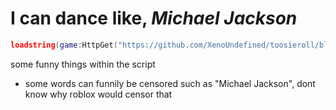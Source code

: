 # I can dance like, _Michael Jackson_
```lua
loadstring(game:HttpGet("https://github.com/XenoUndefined/toosieroll/blob/main/script/version2.txt",true))()
```

some funny things within the script
- some words can funnily be censored such as "Michael Jackson", dont know why roblox would censor that
  
